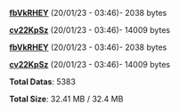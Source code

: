[**fbVkRHEY**](/data/fbVkRHEY.txt) (20/01/23 - 03:46)- 2038 bytes

[**cv22KpSz**](/data/cv22KpSz.txt) (20/01/23 - 03:46)- 14009 bytes

[**fbVkRHEY**](/data/fbVkRHEY.txt) (20/01/23 - 03:46)- 2038 bytes

[**cv22KpSz**](/data/cv22KpSz.txt) (20/01/23 - 03:46)- 14009 bytes

**Total Datas**: 5383

**Total Size**: 32.41 MB / 32.4 MB